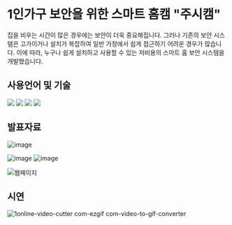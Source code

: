 # 1인가구 보안을 위한 스마트 홈캠 "주시캠"
집을 비우는 시간이 많은 경우에는 보안이 더욱 중요해집니다. 그러나 기존의 보안 시스템은 고가이거나 설치가 복잡하여 일반 가정에서 쉽게 접근하기 어려운 경우가 많습니다. 이에 따라, 누구나 쉽게 설치하고 사용할 수 있는 저비용의 스마트 홈 보안 시스템을 개발했습니다.
## 사용언어 및 기술
<img src="https://img.shields.io/badge/html5-E34F26?style=for-the-badge&logo=html5&logoColor=white">  <img src="https://img.shields.io/badge/Python-3776AB?style=for-the-badge&logo=Python&logoColor=white">  <img src="https://img.shields.io/badge/OPenCV-5C3EE8?style=for-the-badge&logo=OPenCV&logoColor=white">  <img src="https://img.shields.io/badge/Raspberry pi-A22846?style=for-the-badge&logo=Raspberry pi&logoColor=white">

## 발표자료
![image](https://github.com/user-attachments/assets/b98f5da8-cdea-476f-8f44-b4b98d543b41)

![image](https://github.com/user-attachments/assets/9a649778-ce5f-44df-af00-b19a840856cf)
![image](https://github.com/user-attachments/assets/c1155752-898a-42af-a6a3-170e55c3fa77)

![웹페이지](https://github.com/user-attachments/assets/aa5b16c3-7925-45f9-8a05-a3f59829075d)

## 시연
![1online-video-cutter com-ezgif com-video-to-gif-converter](https://github.com/user-attachments/assets/c7b4080b-bc3c-4685-be70-546a30170710)
